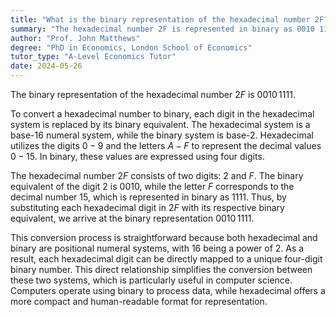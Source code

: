 ```yaml
---
title: "What is the binary representation of the hexadecimal number 2F?"
summary: "The hexadecimal number 2F is represented in binary as 0010 1111."
author: "Prof. John Matthews"
degree: "PhD in Economics, London School of Economics"
tutor_type: "A-Level Economics Tutor"
date: 2024-05-26
---
```


The binary representation of the hexadecimal number $2F$ is $0010 \, 1111$.

To convert a hexadecimal number to binary, each digit in the hexadecimal system is replaced by its binary equivalent. The hexadecimal system is a base-16 numeral system, while the binary system is base-2. Hexadecimal utilizes the digits $0-9$ and the letters $A-F$ to represent the decimal values $0-15$. In binary, these values are expressed using four digits.

The hexadecimal number $2F$ consists of two digits: $2$ and $F$. The binary equivalent of the digit $2$ is $0010$, while the letter $F$ corresponds to the decimal number $15$, which is represented in binary as $1111$. Thus, by substituting each hexadecimal digit in $2F$ with its respective binary equivalent, we arrive at the binary representation $0010 \, 1111$.

This conversion process is straightforward because both hexadecimal and binary are positional numeral systems, with $16$ being a power of $2$. As a result, each hexadecimal digit can be directly mapped to a unique four-digit binary number. This direct relationship simplifies the conversion between these two systems, which is particularly useful in computer science. Computers operate using binary to process data, while hexadecimal offers a more compact and human-readable format for representation.
    